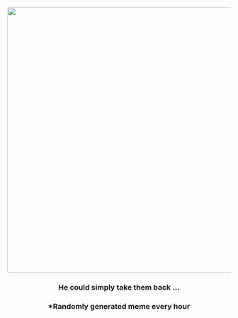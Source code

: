 <p align="center">
        <img src="https://i.redd.it/8v0pr1crrk091.gif" width="600" height="600">
        </p>
        <h3 align="center">He could simply take them back ...</h3>
        <h3 align="center">*Randomly generated meme every hour</h3>
    
